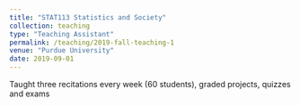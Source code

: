 ```yaml
---
title: "STAT113 Statistics and Society"
collection: teaching
type: "Teaching Assistant"
permalink: /teaching/2019-fall-teaching-1
venue: "Purdue University"
date: 2019-09-01
---
```


Taught three recitations every week (60 students), graded projects, quizzes and exams

